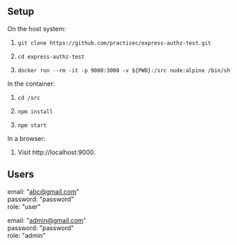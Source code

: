 ## Setup

On the host system:

1. `git clone https://github.com/practisec/express-authz-test.git`

1. `cd express-authz-test`

1. `docker run --rm -it -p 9000:3000 -v ${PWD}:/src node:alpine /bin/sh`

In the container:

1. `cd /src`

1. `npm install`

1. `npm start`

In a browser:

1. Visit http://localhost:9000.

## Users

email: "abc@gmail.com"    
password: "password"    
role: "user"

email: "admin@gmail.com"    
password: "password"    
role: "admin"
